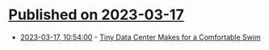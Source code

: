 # [Published on 2023-03-17](index.md)

* [2023-03-17, 10:54:00](https://soylentnews.org/article.pl?sid=23/03/16/1125216&from=rss) - [Tiny Data Center Makes for a Comfortable Swim](https://soylentnews.org/article.pl?sid=23/03/16/1125216&from=rss)
